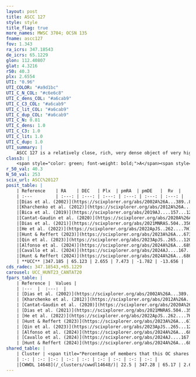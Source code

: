 ```yaml
---
layout: post
title: ASCC 127
style: style
title_flag: true
more_names: MWSC 3704; OCSN 135
fname: ascc127
fov: 1.343
ra_icrs: 347.18543
de_icrs: 65.1229
glon: 112.40807
glat: 4.3216
r50: 40.3
plx: 2.6554
UTI: "0.96"
UTI_COLOR: "#a9d1bc"
UTI_C_N_COL: "#c6e6c8"
UTI_C_dens_COL: "#a6cab9"
UTI_C_C3_COL: "#a6cab9"
UTI_C_lit_COL: "#a6cab9"
UTI_C_dup_COL: "#a6cab9"
UTI_C_N: 0.81
UTI_C_dens: 1.0
UTI_C_C3: 1.0
UTI_C_lit: 1.0
UTI_C_dup: 1.0
UTI_summary: |
    ASCC 127 is a relatively close, rich, very dense object of very high C3 quality. It is very well-studied in the literature. This object shares a small percentage of members with a later reported entry.
class3: |
    <span style="color: green; font-weight: bold;">A</span><span style="color: green; font-weight: bold;">A</span>
r_50_val: 40.3
N_50_val: 253
scix_url: ASCC%20127
posit_table: |
    | Reference    | RA    | DEC   | Plx  | pmRA  | pmDE   |  Rv  |
    | :---         | :---: | :---: | :---: | :---: | :---: | :---: |
    |[Dias et al. (2002)](https://scixplorer.org/abs/2002A%26A...389..871D) | 347.1 | 64.85 | -- | 6.4 | -2.65 | -7.41 |
    |[Kharchenko et al. (2012)](https://scixplorer.org/abs/2012A%26A...543A.156K) | 347.207 | 64.845 | -- | 6.4 | -2.65 | -- |
    |[Bica et al. (2019)](https://scixplorer.org/abs/2019AJ....157...12B) | 347.104 | 64.845 | -- | -- | -- | -- |
    |[Cantat-Gaudin et al. (2020)](https://scixplorer.org/abs/2020A%26A...640A...1C) | 347.205 | 64.974 | 2.633 | 7.474 | -1.745 | -- |
    |[Dias et al. (2021)](https://scixplorer.org/abs/2021MNRAS.504..356D) | 347.181 | 64.915 | 2.618 | 7.49 | -1.781 | -11.267 |
    |[He et al. (2022)](https://scixplorer.org/abs/2022ApJS..262....7H) | 347.119 | 64.847 | 2.66 | 7.43 | -1.789 | -- |
    |[Hunt & Reffert (2023)](https://scixplorer.org/abs/2023A%26A...673A.114H) | 347.302 | 65.183 | 2.655 | 7.41 | -1.645 | -16.985 |
    |[Qin et al. (2023)](https://scixplorer.org/abs/2023ApJS..265...12Q) | 347.29 | 65.14 | 2.65 | 7.42 | -1.72 | -14.01 |
    |[Alfonso et al. (2024)](https://scixplorer.org/abs/2024A%26A...689A..18A) | -13.042 | 65.229 | 2.617 | 7.431 | -1.715 | -- |
    |[Cavallo et al. (2024)](https://scixplorer.org/abs/2024AJ....167...12C) | 346.65 | 65.614 | 2.653 | -- | -- | -- |
    |[Hunt & Reffert (2024)](https://scixplorer.org/abs/2024A%26A...686A..42H) | 347.302 | 65.183 | 2.655 | 7.41 | -1.645 | -16.985 |
    | **UCC** |347.185 | 65.123 | 2.655 | 7.473 | -1.782 | -13.656 | 
cds_radec: 347.18543,+65.1229
carousel: UCC_HUNT23_CANTAT20
fpars_table: |
    | Reference |  Values |
    | :---  |  :---:  |
    | [Dias et al. (2002)](https://scixplorer.org/abs/2002A%26A...389..871D) | `E(B-V)=0.1, Dist=350.0, Age=7.82` |
    | [Kharchenko et al. (2012)](https://scixplorer.org/abs/2012A%26A...543A.156K) | `e_bv=0.15, distance=400, log_age=7.82` |
    | [Cantat-Gaudin et al. (2020)](https://scixplorer.org/abs/2020A%26A...640A...1C) | `AVNN=0.43, DMNN=7.88, AgeNN=7.26` |
    | [Dias et al. (2021)](https://scixplorer.org/abs/2021MNRAS.504..356D) | `Av=0.668, Dist=365, logage=7.496, [Fe/H]=0.152` |
    | [He et al. (2022)](https://scixplorer.org/abs/2022ApJS..262....7H) | `A0=0.7, logAge=7.25` |
    | [Hunt & Reffert (2023)](https://scixplorer.org/abs/2023A%26A...673A.114H) | `AV50=0.294, diffAV50=0.665, MOD50=7.815, logAge50=7.085` |
    | [Qin et al. (2023)](https://scixplorer.org/abs/2023ApJS..265...12Q) | `E(B-V)=0.19, m-M=8.3, logt=7.25` |
    | [Alfonso et al. (2024)](https://scixplorer.org/abs/2024A%26A...689A..18A) | `AV=0.42923, MOD=7.87981, logAge=7.30112, Z=0.15213` |
    | [Cavallo et al. (2024)](https://scixplorer.org/abs/2024AJ....167...12C) | `AV50=1.19, dMod50=7.93, logAge50=6.98, [Fe/H]50=-0.07` |
    | [Hunt & Reffert (2024)](https://scixplorer.org/abs/2024A%26A...686A..42H) | `MassJ=69.2684` |
shared_table: |
    | Cluster | <span title="Percentage of members that this OC shares with the ones listed">%</span>   | RA   | DEC   | Plx   | pmRA  | pmDE  | Rv | UTI |
    | :-: | :-: |:-: | :-: | :-: | :-: | :-: | :-: | :-: |
    |[CWWDL 14648](/_clusters/cwwdl14648/)| 22.5 | 347.28 | 65.17 | 2.65 | 7.53 | -1.79 | -14.0 |0.0 |
---
```

